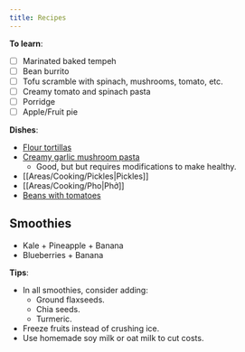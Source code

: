 ```yaml
---
title: Recipes
---
```


**To learn**:
- [ ] Marinated baked tempeh
- [ ] Bean burrito
- [ ] Tofu scramble with spinach, mushrooms, tomato, etc.
- [ ] Creamy tomato and spinach pasta
- [ ] Porridge
- [ ] Apple/Fruit pie

**Dishes**:
- [Flour tortillas](https://thecafesucrefarine.com/best-ever-homemade-flour-tortillas/)
- [Creamy garlic mushroom pasta](https://www.youtube.com/watch?v=8AFIFnh-f3U&ab_channel=AnitaCooks) 
    - Good, but but requires modifications to make healthy.
- [[Areas/Cooking/Pickles|Pickles]]
- [[Areas/Cooking/Pho|Phở]]
- [Beans with tomatoes](https://spainonafork.com/garlic-kidney-beans-with-tomatoes-recipe/)

## Smoothies
- Kale + Pineapple + Banana
- Blueberries + Banana

**Tips**:
- In all smoothies, consider adding:
    - Ground flaxseeds.
    - Chia seeds.
    - Turmeric.
- Freeze fruits instead of crushing ice.
- Use homemade soy milk or oat milk to cut costs.

